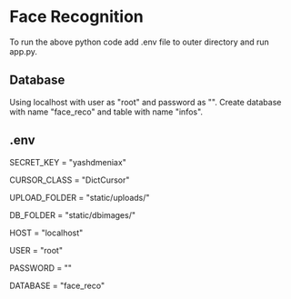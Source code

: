 # Face Recognition
To run the above python code add .env file to outer directory and run app.py.

## Database
Using localhost with user as "root" and password as "". Create database with name "face_reco" and table with name "infos".

## .env
SECRET_KEY = "yashdmeniax"

CURSOR_CLASS = "DictCursor"

UPLOAD_FOLDER = "static/uploads/"

DB_FOLDER = "static/dbimages/"

HOST = "localhost"

USER = "root"

PASSWORD = ""

DATABASE = "face_reco"